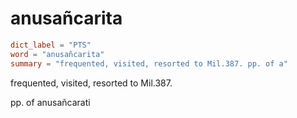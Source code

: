 # anusañcarita

``` toml
dict_label = "PTS"
word = "anusañcarita"
summary = "frequented, visited, resorted to Mil.387. pp. of a"
```

frequented, visited, resorted to Mil.387.

pp. of anusañcarati

